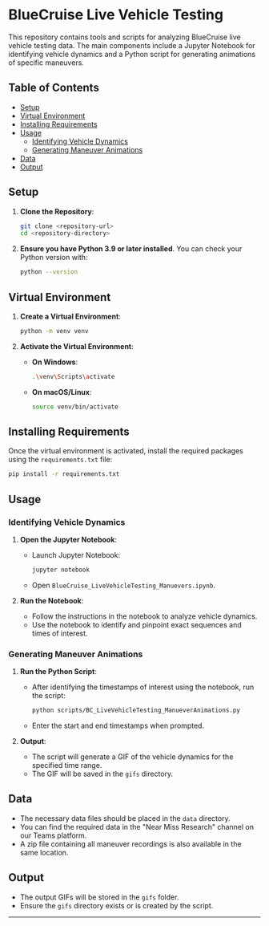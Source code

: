 # BlueCruise Live Vehicle Testing

This repository contains tools and scripts for analyzing BlueCruise live vehicle testing data. The main components include a Jupyter Notebook for identifying vehicle dynamics and a Python script for generating animations of specific maneuvers.

## Table of Contents

- [Setup](#setup)
- [Virtual Environment](#virtual-environment)
- [Installing Requirements](#installing-requirements)
- [Usage](#usage)
  - [Identifying Vehicle Dynamics](#identifying-vehicle-dynamics)
  - [Generating Maneuver Animations](#generating-maneuver-animations)
- [Data](#data)
- [Output](#output)

## Setup

1. **Clone the Repository**:
   ```bash
   git clone <repository-url>
   cd <repository-directory>
   ```

2. **Ensure you have Python 3.9 or later installed**. You can check your Python version with:
   ```bash
   python --version
   ```

## Virtual Environment

1. **Create a Virtual Environment**:
   ```bash
   python -m venv venv
   ```

2. **Activate the Virtual Environment**:
   - **On Windows**:
     ```bash
     .\venv\Scripts\activate
     ```
   - **On macOS/Linux**:
     ```bash
     source venv/bin/activate
     ```

## Installing Requirements

Once the virtual environment is activated, install the required packages using the `requirements.txt` file:
```bash
pip install -r requirements.txt
```

## Usage

### Identifying Vehicle Dynamics

1. **Open the Jupyter Notebook**:
   - Launch Jupyter Notebook:
     ```bash
     jupyter notebook
     ```
   - Open `BlueCruise_LiveVehicleTesting_Manuevers.ipynb`.

2. **Run the Notebook**:
   - Follow the instructions in the notebook to analyze vehicle dynamics.
   - Use the notebook to identify and pinpoint exact sequences and times of interest.

### Generating Maneuver Animations

1. **Run the Python Script**:
   - After identifying the timestamps of interest using the notebook, run the script:
     ```bash
     python scripts/BC_LiveVehicleTesting_ManueverAnimations.py
     ```
   - Enter the start and end timestamps when prompted.

2. **Output**:
   - The script will generate a GIF of the vehicle dynamics for the specified time range.
   - The GIF will be saved in the `gifs` directory.

## Data

- The necessary data files should be placed in the `data` directory.
- You can find the required data in the "Near Miss Research" channel on our Teams platform.
- A zip file containing all maneuver recordings is also available in the same location.

## Output

- The output GIFs will be stored in the `gifs` folder.
- Ensure the `gifs` directory exists or is created by the script.

---